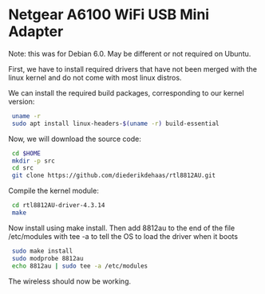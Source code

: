 # Netgear A6100 WiFi USB Mini Adapter

Note: this was for Debian 6.0. May be different or not required on Ubuntu.

First, we have to install required drivers that have not been merged with the linux kernel and do not come with most linux distros.

We can install the required build packages, corresponding to our kernel version:
```bash
 uname -r
 sudo apt install linux-headers-$(uname -r) build-essential
```

Now, we will download the source code: 
```bash
 cd $HOME
 mkdir -p src
 cd src
 git clone https://github.com/diederikdehaas/rtl8812AU.git
```

Compile the kernel module:
```bash
 cd rtl8812AU-driver-4.3.14
 make
```

Now install using make install. Then add 8812au to the end of the file /etc/modules with tee -a to tell the OS to load the driver when it boots
```bash
 sudo make install
 sudo modprobe 8812au
 echo 8812au | sudo tee -a /etc/modules
```

The wireless should now be working.

